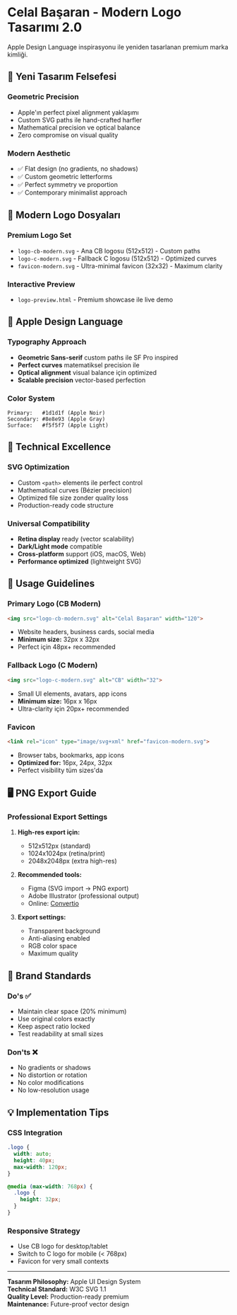 # Celal Başaran - Modern Logo Tasarımı 2.0

Apple Design Language inspirasyonu ile yeniden tasarlanan premium marka kimliği.

## 🎯 Yeni Tasarım Felsefesi

### Geometric Precision
- Apple'ın perfect pixel alignment yaklaşımı
- Custom SVG paths ile hand-crafted harfler  
- Mathematical precision ve optical balance
- Zero compromise on visual quality

### Modern Aesthetic
- ✅ Flat design (no gradients, no shadows)
- ✅ Custom geometric letterforms
- ✅ Perfect symmetry ve proportion
- ✅ Contemporary minimalist approach

## 📁 Modern Logo Dosyaları

### Premium Logo Set
- `logo-cb-modern.svg` - Ana CB logosu (512x512) - Custom paths
- `logo-c-modern.svg` - Fallback C logosu (512x512) - Optimized curves  
- `favicon-modern.svg` - Ultra-minimal favicon (32x32) - Maximum clarity

### Interactive Preview
- `logo-preview.html` - Premium showcase ile live demo

## 🎨 Apple Design Language

### Typography Approach
- **Geometric Sans-serif** custom paths ile SF Pro inspired
- **Perfect curves** matematiksel precision ile  
- **Optical alignment** visual balance için optimized
- **Scalable precision** vector-based perfection

### Color System
```
Primary:   #1d1d1f (Apple Noir)
Secondary: #8e8e93 (Apple Gray)  
Surface:   #f5f5f7 (Apple Light)
```

## 🔧 Technical Excellence

### SVG Optimization
- Custom `<path>` elements ile perfect control
- Mathematical curves (Bézier precision)
- Optimized file size zonder quality loss
- Production-ready code structure

### Universal Compatibility
- **Retina display** ready (vector scalability)
- **Dark/Light mode** compatible
- **Cross-platform** support (iOS, macOS, Web)
- **Performance optimized** (lightweight SVG)

## 📐 Usage Guidelines

### Primary Logo (CB Modern)
```html
<img src="logo-cb-modern.svg" alt="Celal Başaran" width="120">
```
- Website headers, business cards, social media
- **Minimum size:** 32px x 32px
- Perfect için 48px+ recommended

### Fallback Logo (C Modern)
```html
<img src="logo-c-modern.svg" alt="CB" width="32">
```
- Small UI elements, avatars, app icons
- **Minimum size:** 16px x 16px
- Ultra-clarity için 20px+ recommended

### Favicon
```html
<link rel="icon" type="image/svg+xml" href="favicon-modern.svg">
```
- Browser tabs, bookmarks, app icons
- **Optimized for:** 16px, 24px, 32px
- Perfect visibility tüm sizes'da

## 🖥️ PNG Export Guide

### Professional Export Settings
1. **High-res export için:**
   - 512x512px (standard)
   - 1024x1024px (retina/print)
   - 2048x2048px (extra high-res)

2. **Recommended tools:**
   - Figma (SVG import → PNG export)
   - Adobe Illustrator (professional output)
   - Online: [Convertio](https://convertio.co/svg-png/)

3. **Export settings:**
   - Transparent background
   - Anti-aliasing enabled
   - RGB color space
   - Maximum quality

## 🌟 Brand Standards

### Do's ✅
- Maintain clear space (20% minimum)
- Use original colors exactly
- Keep aspect ratio locked
- Test readability at small sizes

### Don'ts ❌  
- No gradients or shadows
- No distortion or rotation
- No color modifications
- No low-resolution usage

## 💡 Implementation Tips

### CSS Integration
```css
.logo {
  width: auto;
  height: 40px;
  max-width: 120px;
}

@media (max-width: 768px) {
  .logo {
    height: 32px;
  }
}
```

### Responsive Strategy
- Use CB logo for desktop/tablet
- Switch to C logo for mobile (< 768px)
- Favicon for very small contexts

---

**Tasarım Philosophy:** Apple UI Design System  
**Technical Standard:** W3C SVG 1.1  
**Quality Level:** Production-ready premium  
**Maintenance:** Future-proof vector design 